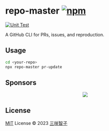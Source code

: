 # repo-master [![npm](https://img.shields.io/npm/v/repo-master.svg)](https://npmjs.com/package/repo-master)

[![Unit Test](https://github.com/sxzz/repo-master/actions/workflows/unit-test.yml/badge.svg)](https://github.com/sxzz/repo-master/actions/workflows/unit-test.yml)

A GitHub CLI for PRs, issues, and reproduction.

## Usage

```bash
cd <your-repo>
npx repo-master pr-update
```

## Sponsors

<p align="center">
  <a href="https://cdn.jsdelivr.net/gh/sxzz/sponsors/sponsors.svg">
    <img src='https://cdn.jsdelivr.net/gh/sxzz/sponsors/sponsors.svg'/>
  </a>
</p>

## License

[MIT](./LICENSE) License © 2023 [三咲智子](https://github.com/sxzz)
